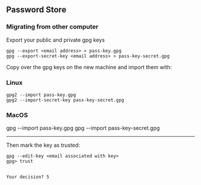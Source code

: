 Password Store
--------------

### Migrating from other computer

Export your public and private gpg keys

```
gpg --export <email address> > pass-key.gpg
gpg --export-secret-key <email address> > pass-key-secret.gpg
```

Copy over the gpg keys on the new machine and import them with:

### Linux

```
gpg2 --import pass-key.gpg
gpg2 --import-secret-key pass-key-secret.gpg
```

### MacOS

gpg --import pass-key.gpg
gpg --import pass-key-secret.gpg

---

Then mark the key as trusted:

```
gpg --edit-key <email associated with key>
gpg> trust


Your decision? 5
```
